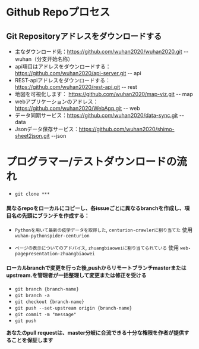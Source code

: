 # Github Repoプロセス
## Git Repositoryアドレスをダウンロードする
- 主なダウンロード先：https://github.com/wuhan2020/wuhan2020.git  -- wuhan（分支开始名称）
- api項目はアドレスをダウンロードする： https://github.com/wuhan2020/api-server.git -- api
- REST-apiアドレスをダウンロードする： https://github.com/wuhan2020/rest-api.git  -- rest
- 地図を可視化します： https://github.com/wuhan2020/map-viz.git -- map
- webアプリケーションのアドレス： https://github.com/wuhan2020/WebApp.git  -- web
- データ同期サービス：https://github.com/wuhan2020/data-sync.git  -- data
- Jsonデータ保存サービス：https://github.com/wuhan2020/shimo-sheet2json.git --json

# プログラマー/テストダウンロードの流れ
* `git clone *** ` 

#### 異なるrepoをローカルにコピーし、各issueごとに異なるbranchを作成し、項目名の先頭にブランチを作成する：
* `Pythonを用いて最新の疫学データを取得した`, `centurion-crawlerに割り当てた` 使用 `wuhan-pythonspider-centurion`

* `ページの表示についてのアドバイス`, `zhuangbiaoweiに割り当てられている` 使用 `web-pagepresentation-zhuangbiaowei`

#### ローカルbranchで変更を行った後,pushからリモートブランチmasterまたはupstream.を管理者が一括整理して変更または修正を受ける 
* `git branch {branch-name} `
* `git branch -a`
* `git checkout {branch-name}`
* `git push --set-upstream origin {branch-name}`
* `git commit -m "message"`
* `git push`

**あなたのpull requestは、master分岐に合流できる十分な権限を作者が提供することを保証します**


